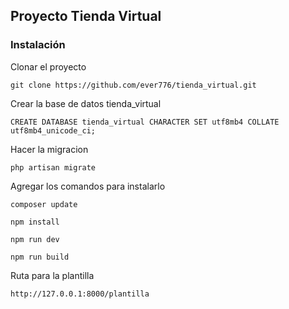 ## Proyecto Tienda Virtual

### Instalación

Clonar el proyecto  

`git clone https://github.com/ever776/tienda_virtual.git`

Crear la base de datos tienda_virtual

`CREATE DATABASE tienda_virtual CHARACTER SET utf8mb4 COLLATE utf8mb4_unicode_ci;`

Hacer la migracion

`php artisan migrate`

Agregar los comandos para instalarlo

`composer update`

`npm install`

`npm run dev`

`npm run build`

Ruta para la plantilla

`http://127.0.0.1:8000/plantilla`
